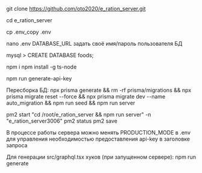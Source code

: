 git clone https://github.com/oto2020/e_ration_server.git

cd e_ration_server

cp .env_copy .env

nano .env
DATABASE_URL задать своё имя/пароль пользователя БД

mysql > CREATE DATABASE foods;

npm i
npm install -g ts-node

npm run generate-api-key

Пересборка БД:
npx prisma generate && rm -rf prisma/migrations && npx prisma migrate reset --force && npx prisma migrate dev --name auto_migration && npm run seed && npm run server


pm2 start "cd /root/e_ration_server && npm run server" -n "e_ration_server3006"
pm2 status
pm2 save

В процессе работы сервера можно менять PRODUCTION_MODE в .env для управления необходимостью предоставления api-key в заголовке запроса

Для генерации src/graphql.tsx хуков (при запущенном сервере):
npm run generate


